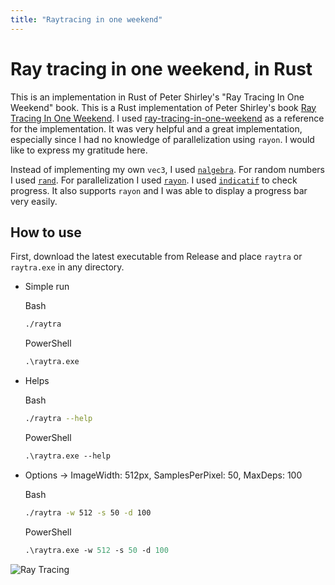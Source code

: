```yaml
---
title: "Raytracing in one weekend"
---
```


# Ray tracing in one weekend, in Rust

This is an implementation in Rust of Peter Shirley's "Ray Tracing In One
Weekend" book. This is a Rust implementation of Peter Shirley's book
[Ray Tracing In One Weekend](https://raytracing.github.io/books/RayTracingInOneWeekend.html).
I used
[ray-tracing-in-one-weekend](https://github.com/fralken/ray-tracing-in-one-weekend)
as a reference for the implementation. It was very helpful and a great
implementation, especially since I had no knowledge of parallelization using
`rayon`. I would like to express my gratitude here.

Instead of implementing my own `vec3`, I used
[`nalgebra`](https://github.com/dimforge/nalgebra). For random numbers I used
[`rand`](https://github.com/rust-random/rand). For parallelization I used
[`rayon`](https://github.com/rayon-rs/rayon). I used
[`indicatif`](https://github.com/console-rs/indicatif) to check progress. It
also supports `rayon` and I was able to display a progress bar very easily.

## How to use

First, download the latest executable from Release and place `raytra` or
`raytra.exe` in any directory.

- Simple run

  Bash

  ```bash
  ./raytra
  ```

  PowerShell

  ```ps
  .\raytra.exe
  ```

- Helps

  Bash

  ```bash
  ./raytra --help
  ```

  PowerShell

  ```ps
  .\raytra.exe --help
  ```

- Options -> ImageWidth: 512px, SamplesPerPixel: 50, MaxDeps: 100

  Bash

  ```bash
  ./raytra -w 512 -s 50 -d 100
  ```

  PowerShell

  ```ps
  .\raytra.exe -w 512 -s 50 -d 100
  ```

![Ray Tracing](https://raytracing.github.io/images/img-1.21-book1-final.jpg)
